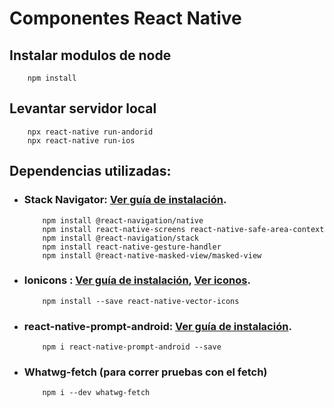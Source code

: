 # Componentes React Native

## Instalar modulos de node
```
    npm install
```

## Levantar servidor local
```
    npx react-native run-andorid
    npx react-native run-ios
```

## Dependencias utilizadas:
- ### Stack Navigator: [Ver guía  de instalación](https://reactnavigation.org/docs/stack-navigator/).
    ```
        npm install @react-navigation/native 
        npm install react-native-screens react-native-safe-area-context
        npm install @react-navigation/stack
        npm install react-native-gesture-handler
        npm install @react-native-masked-view/masked-view
    ```
- ### Ionicons : [Ver guía de instalación](https://github.com/oblador/react-native-vector-icons), [Ver iconos](http://oblador.github.io/react-native-vector-icons/).
    ```
        npm install --save react-native-vector-icons
    ```
- ### react-native-prompt-android: [Ver guía de instalación](https://www.npmjs.com/package/react-native-prompt-android).
    ```
        npm i react-native-prompt-android --save
    ```
- ### Whatwg-fetch (para correr pruebas con el fetch)
    ```
        npm i --dev whatwg-fetch
    ```

